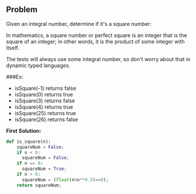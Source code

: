 ## Problem

Given an integral number, determine if it's a square number:

In mathematics, a square number or perfect square is an integer that is the square of an integer; in other words, it is the product of some integer with itself.

The tests will always use some integral number, so don't worry about that in dynamic typed languages.

###Ex: 

* isSquare(-1) returns  false
* isSquare(0) returns   true
* isSquare(3) returns   false
* isSquare(4) returns   true
* isSquare(25) returns  true  
* isSquare(26) returns  false

**First Solution:**
```python
def is_square(n):    
    squareNum = False;
    if n < 0:
      squareNum = False;
    if n == 0:
      squareNum = True;
    if n > 0:
      squareNum = (float(n%n**0.5)==0);
    return squareNum;
```
